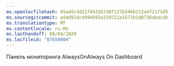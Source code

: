 ```yaml
---
ms.openlocfilehash: 91addc4d21f8432b7d8f127b346b212a4f21f3d5
ms.sourcegitcommit: ad4d92dce894592a259721a1571b1d8736abacdb
ms.translationtype: MT
ms.contentlocale: ru-RU
ms.lasthandoff: 08/04/2020
ms.locfileid: "87659004"
---
```

<span data-ttu-id="28dbf-101">Панель мониторинга AlwaysOn</span><span class="sxs-lookup"><span data-stu-id="28dbf-101">Always On Dashboard</span></span>
